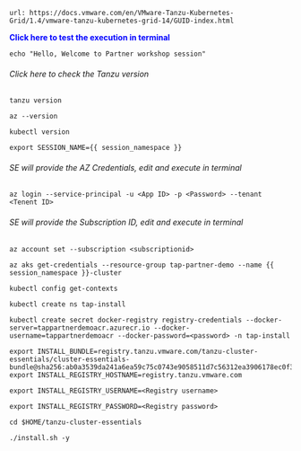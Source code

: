 ```dashboard:open-url
url: https://docs.vmware.com/en/VMware-Tanzu-Kubernetes-Grid/1.4/vmware-tanzu-kubernetes-grid-14/GUID-index.html
```

<p style="color:blue"><strong> Click here to test the execution in terminal</strong></p>

```execute-1
echo "Hello, Welcome to Partner workshop session"
```

###### Click here to check the Tanzu version

```execute
tanzu version
```

```execute
az --version
```

```execute
kubectl version
```

```execute-all
export SESSION_NAME={{ session_namespace }}
```

###### SE will provide the AZ Credentials, edit and execute in terminal

```copy-and-edit
az login --service-principal -u <App ID> -p <Password> --tenant <Tenent ID> 
```
###### SE will provide the Subscription ID, edit and execute in terminal

```copy-and-edit
az account set --subscription <subscriptionid>
```

```execute
az aks get-credentials --resource-group tap-partner-demo --name {{ session_namespace }}-cluster
```

```execute
kubectl config get-contexts
```

```execute
kubectl create ns tap-install
```

```copy-and-edit
kubectl create secret docker-registry registry-credentials --docker-server=tappartnerdemoacr.azurecr.io --docker-username=tappartnerdemoacr --docker-password=<password> -n tap-install
```
```execute
export INSTALL_BUNDLE=registry.tanzu.vmware.com/tanzu-cluster-essentials/cluster-essentials-bundle@sha256:ab0a3539da241a6ea59c75c0743e9058511d7c56312ea3906178ec0f3491f51d
export INSTALL_REGISTRY_HOSTNAME=registry.tanzu.vmware.com
```

```copy-and-edit
export INSTALL_REGISTRY_USERNAME=<Registry username>
```

```copy-and-edit
export INSTALL_REGISTRY_PASSWORD=<Registry password>
```

```execute
cd $HOME/tanzu-cluster-essentials
```

```execute
./install.sh -y
```
